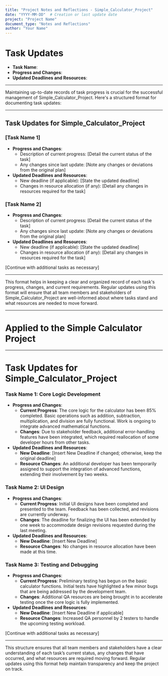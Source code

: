 ```yaml
---
title: "Project Notes and Reflections - Simple_Calculator_Project"
date: "YYYY-MM-DD"  # Creation or last update date
project: "Project Name"
document_type: "Notes and Reflections"
author: "Your Name"
---
```

# Task Updates

- **Task Name**:
- **Progress and Changes**:
- **Updated Deadlines and Resources**:

---
Maintaining up-to-date records of task progress is crucial for the successful management of Simple_Calculator_Project. Here's a structured format for documenting task updates:

---

## Task Updates for Simple_Calculator_Project

### [Task Name 1]
- **Progress and Changes**:
  - Description of current progress: [Detail the current status of the task]
  - Any changes since last update: [Note any changes or deviations from the original plan]
- **Updated Deadlines and Resources**:
  - New deadline (if applicable): [State the updated deadline]
  - Changes in resource allocation (if any): [Detail any changes in resources required for the task]

### [Task Name 2]
- **Progress and Changes**:
  - Description of current progress: [Detail the current status of the task]
  - Any changes since last update: [Note any changes or deviations from the original plan]
- **Updated Deadlines and Resources**:
  - New deadline (if applicable): [State the updated deadline]
  - Changes in resource allocation (if any): [Detail any changes in resources required for the task]

[Continue with additional tasks as necessary]

---

This format helps in keeping a clear and organized record of each task's progress, changes, and current requirements. Regular updates using this format will ensure that all team members and stakeholders of Simple_Calculator_Project are well-informed about where tasks stand and what resources are needed to move forward.

---
# Applied to the Simple Calculator Project

---
# Task Updates for Simple_Calculator_Project

### Task Name 1: **Core Logic Development**
- **Progress and Changes**:
  - **Current Progress**: The core logic for the calculator has been 85% completed. Basic operations such as addition, subtraction, multiplication, and division are fully functional. Work is ongoing to integrate advanced mathematical functions.
  - **Changes**: Due to stakeholder feedback, additional error-handling features have been integrated, which required reallocation of some developer hours from other tasks.
- **Updated Deadlines and Resources**:
  - **New Deadline**: [Insert New Deadline if changed; otherwise, keep the original deadline]
  - **Resource Changes**: An additional developer has been temporarily assigned to support the integration of advanced functions, extending their involvement by two weeks.

### Task Name 2: **UI Design**
- **Progress and Changes**:
  - **Current Progress**: Initial UI designs have been completed and presented to the team. Feedback has been collected, and revisions are currently underway.
  - **Changes**: The deadline for finalizing the UI has been extended by one week to accommodate design revisions requested during the last meeting.
- **Updated Deadlines and Resources**:
  - **New Deadline**: [Insert New Deadline]
  - **Resource Changes**: No changes in resource allocation have been made at this time.

### Task Name 3: **Testing and Debugging**
- **Progress and Changes**:
  - **Current Progress**: Preliminary testing has begun on the basic calculator functions. Initial tests have highlighted a few minor bugs that are being addressed by the development team.
  - **Changes**: Additional QA resources are being brought in to accelerate testing once the core logic is fully implemented.
- **Updated Deadlines and Resources**:
  - **New Deadline**: [Insert New Deadline if applicable]
  - **Resource Changes**: Increased QA personnel by 2 testers to handle the upcoming testing workload.

[Continue with additional tasks as necessary]

---

This structure ensures that all team members and stakeholders have a clear understanding of each task’s current status, any changes that have occurred, and what resources are required moving forward. Regular updates using this format help maintain transparency and keep the project on track.
